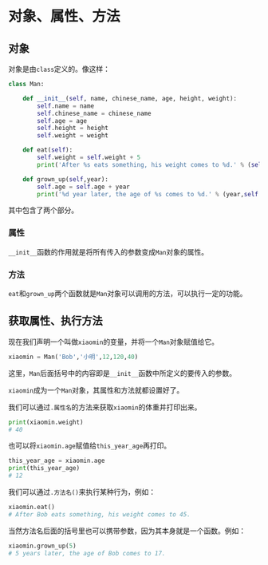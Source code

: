 # 对象、属性、方法

## 对象

对象是由```class```定义的。像这样：

```python
class Man:

    def __init__(self, name, chinese_name, age, height, weight):
        self.name = name
        self.chinese_name = chinese_name
        self.age = age
        self.height = height
        self.weight = weight

    def eat(self):
        self.weight = self.weight + 5
        print('After %s eats something, his weight comes to %d.' % (self.name,self.weight))

    def grown_up(self,year):
        self.age = self.age + year
        print('%d year later, the age of %s comes to %d.' % (year,self.name,self.age))
```

其中包含了两个部分。

### 属性

```__init__```函数的作用就是将所有传入的参数变成```Man```对象的属性。

### 方法

```eat```和```grown_up```两个函数就是```Man```对象可以调用的方法，可以执行一定的功能。

## 获取属性、执行方法

现在我们声明一个叫做```xiaomin```的变量，并将一个```Man```对象赋值给它。

```python
xiaomin = Man('Bob','小明',12,120,40)
```

这里，```Man```后面括号中的内容即是```__init__```函数中所定义的要传入的参数。

```xiaomin```成为一个```Man```对象，其属性和方法就都设置好了。

我们可以通过```.属性名```的方法来获取```xiaomin```的体重并打印出来。

```python
print(xiaomin.weight)
# 40
```

也可以将```xiaomin.age```赋值给```this_year_age```再打印。

```python
this_year_age = xiaomin.age
print(this_year_age)
# 12
```

我们可以通过```.方法名()```来执行某种行为，例如：

```python
xiaomin.eat()
# After Bob eats something, his weight comes to 45.
```

当然方法名后面的括号里也可以携带参数，因为其本身就是一个函数。例如：

```python
xiaomin.grown_up(5)
# 5 years later, the age of Bob comes to 17.
```
